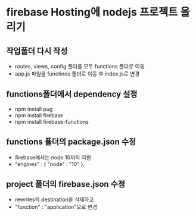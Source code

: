 # firebase Hosting에 nodejs 프로젝트 올리기

## 작업폴더 다시 작성

- routes, views, config 폴더를 모두 functions 폴더로 이동
- app.js 파일을 functinos 폴더로 이동 후 index.js로 변경

## functions폴더에서 dependency 설정

- npm install pug
- npm install firebase
- npm install firebase-functions

## functions 폴더의 package.json 수정

- firebase에서는 node 10까지 지원
- "engines" : {
  "node" : "10"
  },

## project 폴더의 firebase.json 수정

- rewrites의 destination을 삭제하고
- "function" : "application"으로 변경
